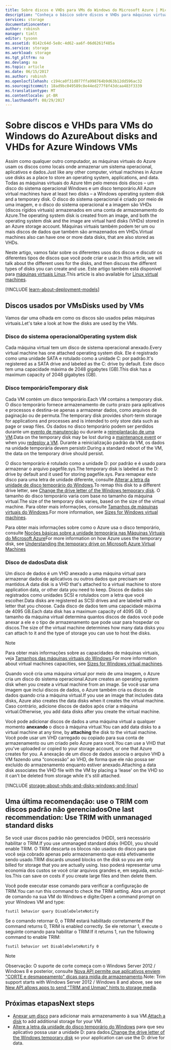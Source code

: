 ```yaml
---
title: Sobre discos e VHDs para VMs do Windows do Microsoft Azure | Microsoft Docs
description: "Conheça o básico sobre discos e VHDs para máquinas virtuais do Windows no Azure."
services: storage
documentationcenter: 
author: robinsh
manager: timlt
editor: tysonn
ms.assetid: 0142c64d-5e8c-4d62-aa6f-06d6261f485a
ms.service: storage
ms.workload: storage
ms.tgt_pltfrm: na
ms.devlang: na
ms.topic: article
ms.date: 06/15/2017
ms.author: robinsh
ms.openlocfilehash: c194ca0f31d077ffa998764b9d63b12dd596ac32
ms.sourcegitcommit: 18ad9bc049589c8e44ed277f8f43dcaa483f3339
ms.translationtype: MT
ms.contentlocale: pt-BR
ms.lasthandoff: 08/29/2017
---
```

# <a name="about-disks-and-vhds-for-azure-windows-vms"></a><span data-ttu-id="28af3-103">Sobre discos e VHDs para VMs do Windows do Azure</span><span class="sxs-lookup"><span data-stu-id="28af3-103">About disks and VHDs for Azure Windows VMs</span></span>
<span data-ttu-id="28af3-104">Assim como qualquer outro computador, as máquinas virtuais do Azure usam os discos como locais onde armazenar um sistema operacional, aplicativos e dados.</span><span class="sxs-lookup"><span data-stu-id="28af3-104">Just like any other computer, virtual machines in Azure use disks as a place to store an operating system, applications, and data.</span></span> <span data-ttu-id="28af3-105">Todas as máquinas virtuais do Azure têm pelo menos dois discos – um disco do sistema operacional Windows e um disco temporário.</span><span class="sxs-lookup"><span data-stu-id="28af3-105">All Azure virtual machines have at least two disks – a Windows operating system disk and a temporary disk.</span></span> <span data-ttu-id="28af3-106">O disco do sistema operacional é criado por meio de uma imagem, e o disco do sistema operacional e a imagem são VHDs (discos rígidos virtuais) armazenados em uma conta de armazenamento do Azure.</span><span class="sxs-lookup"><span data-stu-id="28af3-106">The operating system disk is created from an image, and both the operating system disk and the image are virtual hard disks (VHDs) stored in an Azure storage account.</span></span> <span data-ttu-id="28af3-107">Máquinas virtuais também podem ter um ou mais discos de dados que também são armazenados em VHDs.</span><span class="sxs-lookup"><span data-stu-id="28af3-107">Virtual machines also can have one or more data disks, that are also stored as VHDs.</span></span> 

<span data-ttu-id="28af3-108">Neste artigo, vamos falar sobre os diferentes usos dos discos e discutir os diferentes tipos de discos que você pode criar e usar.</span><span class="sxs-lookup"><span data-stu-id="28af3-108">In this article, we will talk about the different uses for the disks, and then discuss the different types of disks you can create and use.</span></span> <span data-ttu-id="28af3-109">Este artigo também está disponível para [máquinas virtuais Linux](about-disks-and-vhds.md).</span><span class="sxs-lookup"><span data-stu-id="28af3-109">This article is also available for [Linux virtual machines](about-disks-and-vhds.md).</span></span>

[!INCLUDE [learn-about-deployment-models](../../../includes/learn-about-deployment-models-both-include.md)]

## <a name="disks-used-by-vms"></a><span data-ttu-id="28af3-110">Discos usados por VMs</span><span class="sxs-lookup"><span data-stu-id="28af3-110">Disks used by VMs</span></span>

<span data-ttu-id="28af3-111">Vamos dar uma olhada em como os discos são usados pelas máquinas virtuais.</span><span class="sxs-lookup"><span data-stu-id="28af3-111">Let's take a look at how the disks are used by the VMs.</span></span>

### <a name="operating-system-disk"></a><span data-ttu-id="28af3-112">Disco do sistema operacional</span><span class="sxs-lookup"><span data-stu-id="28af3-112">Operating system disk</span></span>
<span data-ttu-id="28af3-113">Cada máquina virtual tem um disco de sistema operacional anexado.</span><span class="sxs-lookup"><span data-stu-id="28af3-113">Every virtual machine has one attached operating system disk.</span></span> <span data-ttu-id="28af3-114">Ele é registrado como uma unidade SATA e rotulado como a unidade C: por padrão.</span><span class="sxs-lookup"><span data-stu-id="28af3-114">It's registered as a SATA drive and labeled as the C: drive by default.</span></span> <span data-ttu-id="28af3-115">Este disco tem uma capacidade máxima de 2048 gigabytes (GB).</span><span class="sxs-lookup"><span data-stu-id="28af3-115">This disk has a maximum capacity of 2048 gigabytes (GB).</span></span> 

### <a name="temporary-disk"></a><span data-ttu-id="28af3-116">Disco temporário</span><span class="sxs-lookup"><span data-stu-id="28af3-116">Temporary disk</span></span>
<span data-ttu-id="28af3-117">Cada VM contém um disco temporário.</span><span class="sxs-lookup"><span data-stu-id="28af3-117">Each VM contains a temporary disk.</span></span> <span data-ttu-id="28af3-118">O disco temporário fornece armazenamento de curto prazo para aplicativos e processos e destina-se apenas a armazenar dados, como arquivos de paginação ou de permuta.</span><span class="sxs-lookup"><span data-stu-id="28af3-118">The temporary disk provides short-term storage for applications and processes and is intended to only store data such as page or swap files.</span></span> <span data-ttu-id="28af3-119">Os dados no disco temporário podem ser perdidos durante um [evento de manutenção](manage-availability.md?toc=%2fazure%2fvirtual-machines%2fwindows%2ftoc.json#understand-vm-reboots---maintenance-vs-downtime) ou durante a [reimplantação de uma VM](redeploy-to-new-node.md?toc=%2fazure%2fvirtual-machines%2fwindows%2ftoc.json).</span><span class="sxs-lookup"><span data-stu-id="28af3-119">Data on the temporary disk may be lost during a [maintenance event](manage-availability.md?toc=%2fazure%2fvirtual-machines%2fwindows%2ftoc.json#understand-vm-reboots---maintenance-vs-downtime) or when you [redeploy a VM](redeploy-to-new-node.md?toc=%2fazure%2fvirtual-machines%2fwindows%2ftoc.json).</span></span> <span data-ttu-id="28af3-120">Durante a reinicialização padrão da VM, os dados na unidade temporária devem persistir.</span><span class="sxs-lookup"><span data-stu-id="28af3-120">During a standard reboot of the VM, the data on the temporary drive should persist.</span></span>

<span data-ttu-id="28af3-121">O disco temporário é rotulado como a unidade D: por padrão e é usado para armazenar o arquivo pagefile.sys.</span><span class="sxs-lookup"><span data-stu-id="28af3-121">The temporary disk is labeled as the D: drive by default and it used for storing pagefile.sys.</span></span> <span data-ttu-id="28af3-122">Para remapear este disco para uma letra de unidade diferente, consulte [Alterar a letra da unidade de disco temporário do Windows](change-drive-letter.md).</span><span class="sxs-lookup"><span data-stu-id="28af3-122">To remap this disk to a different drive letter, see [Change the drive letter of the Windows temporary disk](change-drive-letter.md).</span></span> <span data-ttu-id="28af3-123">O tamanho do disco temporário varia com base no tamanho da máquina virtual.</span><span class="sxs-lookup"><span data-stu-id="28af3-123">The size of the temporary disk varies, based on the size of the virtual machine.</span></span> <span data-ttu-id="28af3-124">Para obter mais informações, consulte [Tamanhos de máquinas virtuais do Windows](sizes.md).</span><span class="sxs-lookup"><span data-stu-id="28af3-124">For more information, see [Sizes for Windows virtual machines](sizes.md).</span></span>

<span data-ttu-id="28af3-125">Para obter mais informações sobre como o Azure usa o disco temporário, consulte [Noções básicas sobre a unidade temporária nas Máquinas Virtuais do Microsoft Azure](https://blogs.msdn.microsoft.com/mast/2013/12/06/understanding-the-temporary-drive-on-windows-azure-virtual-machines/)</span><span class="sxs-lookup"><span data-stu-id="28af3-125">For more information on how Azure uses the temporary disk, see [Understanding the temporary drive on Microsoft Azure Virtual Machines](https://blogs.msdn.microsoft.com/mast/2013/12/06/understanding-the-temporary-drive-on-windows-azure-virtual-machines/)</span></span>


### <a name="data-disk"></a><span data-ttu-id="28af3-126">Disco de dados</span><span class="sxs-lookup"><span data-stu-id="28af3-126">Data disk</span></span>
<span data-ttu-id="28af3-127">Um disco de dados é um VHD anexado a uma máquina virtual para armazenar dados de aplicativos ou outros dados que precisam ser mantidos.</span><span class="sxs-lookup"><span data-stu-id="28af3-127">A data disk is a VHD that's attached to a virtual machine to store application data, or other data you need to keep.</span></span> <span data-ttu-id="28af3-128">Discos de dados são registrados como unidades SCSI e rotulados com a letra que você escolher.</span><span class="sxs-lookup"><span data-stu-id="28af3-128">Data disks are registered as SCSI drives and are labeled with a letter that you choose.</span></span> <span data-ttu-id="28af3-129">Cada disco de dados tem uma capacidade máxima de 4095 GB.</span><span class="sxs-lookup"><span data-stu-id="28af3-129">Each data disk has a maximum capacity of 4095 GB.</span></span> <span data-ttu-id="28af3-130">O tamanho da máquina virtual determina quantos discos de dados você pode anexar a ele e o tipo de armazenamento que pode usar para hospedar os discos.</span><span class="sxs-lookup"><span data-stu-id="28af3-130">The size of the virtual machine determines how many data disks you can attach to it and the type of storage you can use to host the disks.</span></span>

> [!NOTE]
> <span data-ttu-id="28af3-131">Para obter mais informações sobre as capacidades de máquinas virtuais, veja [Tamanhos das máquinas virtuais do Windows](sizes.md).</span><span class="sxs-lookup"><span data-stu-id="28af3-131">For more information about virtual machines capacities, see [Sizes for Windows virtual machines](sizes.md).</span></span>
> 

<span data-ttu-id="28af3-132">Quando você cria uma máquina virtual por meio de uma imagem, o Azure cria um disco do sistema operacional.</span><span class="sxs-lookup"><span data-stu-id="28af3-132">Azure creates an operating system disk when you create a virtual machine from an image.</span></span> <span data-ttu-id="28af3-133">Se você usar uma imagem que inclui discos de dados, o Azure também cria os discos de dados quando cria a máquina virtual.</span><span class="sxs-lookup"><span data-stu-id="28af3-133">If you use an image that includes data disks, Azure also creates the data disks when it creates the virtual machine.</span></span> <span data-ttu-id="28af3-134">Caso contrário, adicione discos de dados após criar a máquina virtual.</span><span class="sxs-lookup"><span data-stu-id="28af3-134">Otherwise, you add data disks after you create the virtual machine.</span></span>

<span data-ttu-id="28af3-135">Você pode adicionar discos de dados a uma máquina virtual a qualquer momento **anexando** o disco à máquina virtual.</span><span class="sxs-lookup"><span data-stu-id="28af3-135">You can add data disks to a virtual machine at any time, by **attaching** the disk to the virtual machine.</span></span> <span data-ttu-id="28af3-136">Você pode usar um VHD carregado ou copiado para sua conta de armazenamento ou um criado pelo Azure para você.</span><span class="sxs-lookup"><span data-stu-id="28af3-136">You can use a VHD that you've uploaded or copied to your storage account, or one that Azure creates for you.</span></span> <span data-ttu-id="28af3-137">A anexação de um disco de dados associa o arquivo VHD à VM fazendo uma “concessão” ao VHD, de forma que ele não possa ser excluído do armazenamento enquanto estiver anexado.</span><span class="sxs-lookup"><span data-stu-id="28af3-137">Attaching a data disk associates the VHD file with the VM by placing a 'lease' on the VHD so it can't be deleted from storage while it's still attached.</span></span>


[!INCLUDE [storage-about-vhds-and-disks-windows-and-linux](../../../includes/storage-about-vhds-and-disks-windows-and-linux.md)]

## <a name="one-last-recommendation-use-trim-with-unmanaged-standard-disks"></a><span data-ttu-id="28af3-138">Uma última recomendação: use o TRIM com discos padrão não gerenciados</span><span class="sxs-lookup"><span data-stu-id="28af3-138">One last recommendation: Use TRIM with unmanaged standard disks</span></span> 

<span data-ttu-id="28af3-139">Se você usar discos padrão não gerenciados (HDD), será necessário habilitar o TRIM.</span><span class="sxs-lookup"><span data-stu-id="28af3-139">If you use unmanaged standard disks (HDD), you should enable TRIM.</span></span> <span data-ttu-id="28af3-140">O TRIM descarta os blocos não usados do disco para que você seja cobrado apenas pelo armazenamento que está efetivamente sendo usado.</span><span class="sxs-lookup"><span data-stu-id="28af3-140">TRIM discards unused blocks on the disk so you are only billed for storage that you are actually using.</span></span> <span data-ttu-id="28af3-141">Isso poderá representar uma economia dos custos se você criar arquivos grandes e, em seguida, excluí-los.</span><span class="sxs-lookup"><span data-stu-id="28af3-141">This can save on costs if you create large files and then delete them.</span></span> 

<span data-ttu-id="28af3-142">Você pode executar esse comando para verificar a configuração de TRIM.</span><span class="sxs-lookup"><span data-stu-id="28af3-142">You can run this command to check the TRIM setting.</span></span> <span data-ttu-id="28af3-143">Abra um prompt de comando na sua VM do Windows e digite:</span><span class="sxs-lookup"><span data-stu-id="28af3-143">Open a command prompt on your Windows VM and type:</span></span>


```
fsutil behavior query DisableDeleteNotify
```

<span data-ttu-id="28af3-144">Se o comando retornar 0, o TRIM estará habilitado corretamente.</span><span class="sxs-lookup"><span data-stu-id="28af3-144">If the command returns 0, TRIM is enabled correctly.</span></span> <span data-ttu-id="28af3-145">Se ele retornar 1, execute o seguinte comando para habilitar o TRIM:</span><span class="sxs-lookup"><span data-stu-id="28af3-145">If it returns 1, run the following command to enable TRIM:</span></span>

```
fsutil behavior set DisableDeleteNotify 0
```

> [!NOTE]
> <span data-ttu-id="28af3-146">Observação: O suporte de corte começa com o Windows Server 2012 / Windows 8 e posterior, consulte [Nova API permite que aplicativos enviem "CORTE e desmapeamento" dicas para mídia de armazenamento](https://msdn.microsoft.com/windows/compatibility/new-api-allows-apps-to-send-trim-and-unmap-hints).</span><span class="sxs-lookup"><span data-stu-id="28af3-146">Note: Trim support starts with Windows Server 2012 / Windows 8 and above, see see [New API allows apps to send "TRIM and Unmap" hints to storage media](https://msdn.microsoft.com/windows/compatibility/new-api-allows-apps-to-send-trim-and-unmap-hints).</span></span>
> 

<!-- Might want to match next-steps from overview of managed disks -->
## <a name="next-steps"></a><span data-ttu-id="28af3-147">Próximas etapas</span><span class="sxs-lookup"><span data-stu-id="28af3-147">Next steps</span></span>
* <span data-ttu-id="28af3-148">[Anexar um disco](attach-disk-portal.md?toc=%2fazure%2fvirtual-machines%2fwindows%2ftoc.json) para adicionar mais armazenamento à sua VM.</span><span class="sxs-lookup"><span data-stu-id="28af3-148">[Attach a disk](attach-disk-portal.md?toc=%2fazure%2fvirtual-machines%2fwindows%2ftoc.json) to add additional storage for your VM.</span></span>
* <span data-ttu-id="28af3-149">[Altere a letra da unidade do disco temporário do Windows](change-drive-letter.md?toc=%2fazure%2fvirtual-machines%2fwindows%2fclassic%2ftoc.json) para que seu aplicativo possa usar a unidade D: para dados.</span><span class="sxs-lookup"><span data-stu-id="28af3-149">[Change the drive letter of the Windows temporary disk](change-drive-letter.md?toc=%2fazure%2fvirtual-machines%2fwindows%2fclassic%2ftoc.json) so your application can use the D: drive for data.</span></span>

